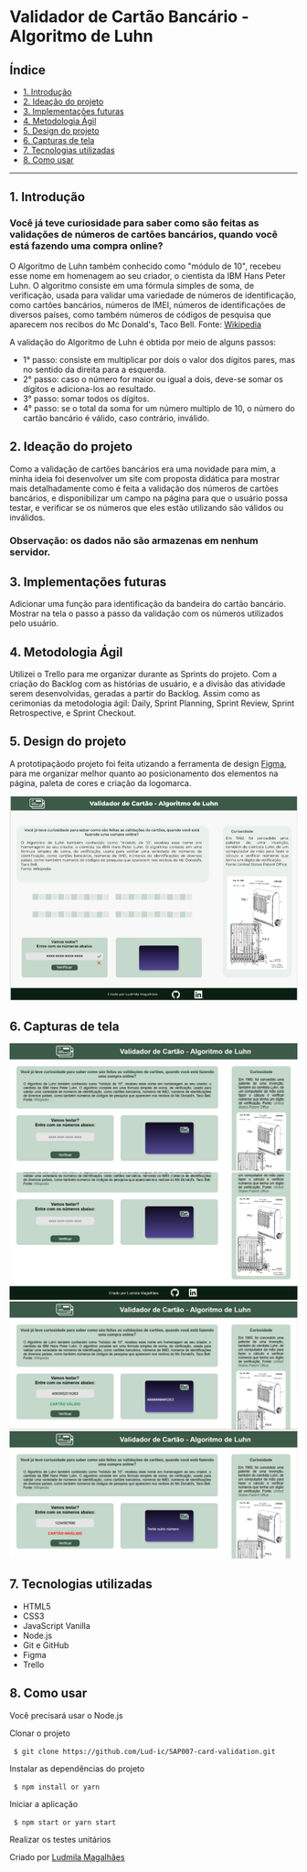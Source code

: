# Validador de Cartão Bancário - Algoritmo de Luhn

## Índice

- [1. Introdução](#1-introdução)
- [2. Ideação do projeto](#2-ideação-do-projeto)
- [3. Implementações futuras](#3-implementações-futuras)
- [4. Metodologia Ágil](#5-metodologia-agil)
- [5. Design do projeto](#6-design-do-projeto)
- [6. Capturas de tela](#7-capturas-de-tela)
- [7. Tecnologias utilizadas](#8-tecnologias-utilizadas)
- [8. Como usar](#9-como-usar)

---

## 1. Introdução

### Você já teve curiosidade para saber como são feitas as validações de números de cartões bancários, quando você está fazendo uma compra online?

O Algoritmo de Luhn também conhecido como "módulo de 10", recebeu esse nome em homenagem ao seu criador, o cientista da IBM Hans Peter Luhn. O algoritmo consiste em uma fórmula simples de soma, de verificação, usada para validar uma variedade de números de identificação, como cartões bancários, números de IMEI, números de identificações de diversos países, como também números de códigos de pesquisa que aparecem nos recibos do Mc Donald's, Taco Bell. Fonte: [Wikipedia](https://en.wikipedia.org/wiki/Luhn_algorithm)

A validação do Algoritmo de Luhn é obtida por meio de alguns passos:

- 1° passo: consiste em multiplicar por dois o valor dos dígitos pares, mas no sentido da direita para a esquerda.
- 2° passo: caso o número for maior ou igual a dois, deve-se somar os dígitos e adiciona-los ao resultado.
- 3° passo: somar todos os dígitos.
- 4° passo: se o total da soma for um número multiplo de 10, o número do cartão bancário é válido, caso contrário, inválido.

## 2. Ideação do projeto

Como a validação de cartões bancários era uma novidade para mim, a minha ideia foi desenvolver um site com proposta didática para mostrar mais detalhadamente como é feita a validação dos números de cartões bancários, e disponibilizar um campo na página para que o usuário possa testar, e verificar se os números que eles estão utilizando são válidos ou inválidos.

### Observação: os dados não são armazenas em nenhum servidor.

## 3. Implementações futuras

Adicionar uma função para identificação da bandeira do cartão bancário. Mostrar na tela o passo a passo da validação com os números utilizados pelo usuário.

## 4. Metodologia Ágil

Utilizei o Trello para me organizar durante as Sprints do projeto. Com a criação do Backlog com as histórias de usuário, e a divisão das atividade serem desenvolvidas, geradas a partir do Backlog.
Assim como as cerimonias da metodologia ágil: Daily, Sprint Planning, Sprint Review, Sprint Retrospective, e Sprint Checkout.

## 5. Design do projeto

A prototipaçãodo projeto foi feita utizando a ferramenta de design [Figma](https://www.figma.com/file/lH08cMN6RkghJwQ0AHW6AE/Card-Validation?node-id=0%3A1), para me organizar melhor quanto ao posicionamento dos elementos na página, paleta de cores e criação da logomarca.

<img src="src\assets\figma.png" alt="design figma"/>

## 6. Capturas de tela

<div>
  <img src="src\assets\screenshot1.png" alt="captura de tela da aplicação"/><br/>
  <img src="src\assets\screenshot2.png" alt="captura de tela da aplicação"/><br/>
  <img src="src\assets\screenshot3.png" alt="captura de tela da aplicação"/><br/>
  <img src="src\assets\screenshot4.png" alt="captura de tela da aplicação"/>
</div>

## 7. Tecnologias utilizadas

- HTML5
- CSS3
- JavaScript Vanilla
- Node.js
- Git e GitHub
- Figma
- Trello

## 8. Como usar

Você precisará usar o Node.js

Clonar o projeto

` $ git clone https://github.com/Lud-ic/SAP007-card-validation.git`

Instalar as dependências do projeto

` $ npm install or yarn`

Iniciar a aplicação

` $ npm start or yarn start`

Realizar os testes unitários

Criado por [Ludmila Magalhães](https://github.com/Lud-ic)
